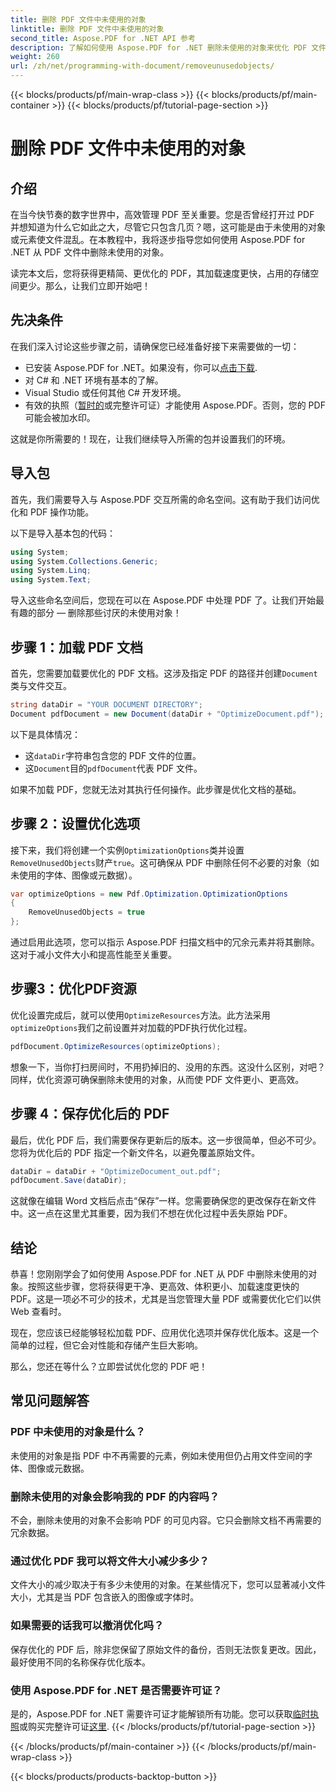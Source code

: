 ```yaml
---
title: 删除 PDF 文件中未使用的对象
linktitle: 删除 PDF 文件中未使用的对象
second_title: Aspose.PDF for .NET API 参考
description: 了解如何使用 Aspose.PDF for .NET 删除未使用的对象来优化 PDF 文件。逐步指导如何减小文件大小并提高性能。
weight: 260
url: /zh/net/programming-with-document/removeunusedobjects/
---
```


{{< blocks/products/pf/main-wrap-class >}}
{{< blocks/products/pf/main-container >}}
{{< blocks/products/pf/tutorial-page-section >}}

# 删除 PDF 文件中未使用的对象

## 介绍

在当今快节奏的数字世界中，高效管理 PDF 至关重要。您是否曾经打开过 PDF 并想知道为什么它如此之大，尽管它只包含几页？嗯，这可能是由于未使用的对象或元素使文件混乱。在本教程中，我将逐步指导您如何使用 Aspose.PDF for .NET 从 PDF 文件中删除未使用的对象。 

读完本文后，您将获得更精简、更优化的 PDF，其加载速度更快，占用的存储空间更少。那么，让我们立即开始吧！

## 先决条件

在我们深入讨论这些步骤之前，请确保您已经准备好接下来需要做的一切：

- 已安装 Aspose.PDF for .NET。如果没有，你可以[点击下载](https://releases.aspose.com/pdf/net/).
- 对 C# 和 .NET 环境有基本的了解。
- Visual Studio 或任何其他 C# 开发环境。
- 有效的执照（[暂时的](https://purchase.aspose.com/temporary-license/)或完整许可证）才能使用 Aspose.PDF。否则，您的 PDF 可能会被加水印。
  
这就是你所需要的！现在，让我们继续导入所需的包并设置我们的环境。

## 导入包

首先，我们需要导入与 Aspose.PDF 交互所需的命名空间。这有助于我们访问优化和 PDF 操作功能。

以下是导入基本包的代码：

```csharp
using System;
using System.Collections.Generic;
using System.Linq;
using System.Text;
```

导入这些命名空间后，您现在可以在 Aspose.PDF 中处理 PDF 了。让我们开始最有趣的部分 — 删除那些讨厌的未使用对象！

## 步骤 1：加载 PDF 文档

首先，您需要加载要优化的 PDF 文档。这涉及指定 PDF 的路径并创建`Document`类与文件交互。

```csharp
string dataDir = "YOUR DOCUMENT DIRECTORY";
Document pdfDocument = new Document(dataDir + "OptimizeDocument.pdf");
```

以下是具体情况：
- 这`dataDir`字符串包含您的 PDF 文件的位置。
- 这`Document`目的`pdfDocument`代表 PDF 文件。

如果不加载 PDF，您就无法对其执行任何操作。此步骤是优化文档的基础。

## 步骤 2：设置优化选项

接下来，我们将创建一个实例`OptimizationOptions`类并设置`RemoveUnusedObjects`财产`true`。这可确保从 PDF 中删除任何不必要的对象（如未使用的字体、图像或元数据）。

```csharp
var optimizeOptions = new Pdf.Optimization.OptimizationOptions
{
    RemoveUnusedObjects = true
};
```

通过启用此选项，您可以指示 Aspose.PDF 扫描文档中的冗余元素并将其删除。这对于减小文件大小和提高性能至关重要。

## 步骤3：优化PDF资源

优化设置完成后，就可以使用`OptimizeResources`方法。此方法采用`optimizeOptions`我们之前设置并对加载的PDF执行优化过程。

```csharp
pdfDocument.OptimizeResources(optimizeOptions);
```

想象一下，当你打扫房间时，不用扔掉旧的、没用的东西。这没什么区别，对吧？同样，优化资源可确保删除未使用的对象，从而使 PDF 文件更小、更高效。

## 步骤 4：保存优化后的 PDF

最后，优化 PDF 后，我们需要保存更新后的版本。这一步很简单，但必不可少。您将为优化后的 PDF 指定一个新文件名，以避免覆盖原始文件。

```csharp
dataDir = dataDir + "OptimizeDocument_out.pdf";
pdfDocument.Save(dataDir);
```

这就像在编辑 Word 文档后点击“保存”一样。您需要确保您的更改保存在新文件中。这一点在这里尤其重要，因为我们不想在优化过程中丢失原始 PDF。

## 结论

恭喜！您刚刚学会了如何使用 Aspose.PDF for .NET 从 PDF 中删除未使用的对象。按照这些步骤，您将获得更干净、更高效、体积更小、加载速度更快的 PDF。这是一项必不可少的技术，尤其是当您管理大量 PDF 或需要优化它们以供 Web 查看时。

现在，您应该已经能够轻松加载 PDF、应用优化选项并保存优化版本。这是一个简单的过程，但它会对性能和存储产生巨大影响。

那么，您还在等什么？立即尝试优化您的 PDF 吧！

## 常见问题解答

### PDF 中未使用的对象是什么？
未使用的对象是指 PDF 中不再需要的元素，例如未使用但仍占用文件空间的字体、图像或元数据。

### 删除未使用的对象会影响我的 PDF 的内容吗？
不会，删除未使用的对象不会影响 PDF 的可见内容。它只会删除文档不再需要的冗余数据。

### 通过优化 PDF 我可以将文件大小减少多少？
文件大小的减少取决于有多少未使用的对象。在某些情况下，您可以显著减小文件大小，尤其是当 PDF 包含嵌入的图像或字体时。

### 如果需要的话我可以撤消优化吗？
保存优化的 PDF 后，除非您保留了原始文件的备份，否则无法恢复更改。因此，最好使用不同的名称保存优化版本。

### 使用 Aspose.PDF for .NET 是否需要许可证？
是的，Aspose.PDF for .NET 需要许可证才能解锁所有功能。您可以获取[临时执照](https://purchase.aspose.com/temporary-license/)或购买完整许可证[这里](https://purchase.aspose.com/buy).
{{< /blocks/products/pf/tutorial-page-section >}}

{{< /blocks/products/pf/main-container >}}
{{< /blocks/products/pf/main-wrap-class >}}

{{< blocks/products/products-backtop-button >}}
